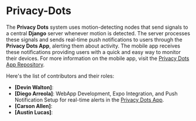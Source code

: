 # Privacy-Dots
The **Privacy Dots** system uses motion-detecting nodes that send signals to a central **Django** server whenever motion is detected. The server processes these signals and sends real-time push notifications to users through the **Privacy Dots App**, alerting them about activity. The mobile app receives these notifications providing users with a quick and easy way to monitor their devices.
For more information on the mobile app, visit the [Privacy Dots App Repository](https://github.com/dieg00tfb/Privacy-Dots-App).

 Here's the list of contributors and their roles:

- **[Devin Walton]**: 
- **[Diego Arreola]**: WebApp Development, Expo Integration, and Push Notification Setup for real-time alerts in the [Privacy Dots App](https://github.com/your-username/privacy-dots-app).
- **[Carson Allen]**:
- **[Austin Lucas]**: 

